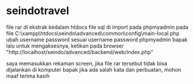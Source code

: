 # seindotravel
file rar di ekstrak kedalam htdocs
file sql di import pada phpmyadmin
pada file C:\xampp\htdocs\seindo\advanced\common\config\main-local.php ubah username password sesuai username password phpmyadmin bapak
lalu untuk mengaksesnya, ketikan pada browser "http://localhost/seindo/advanced/backend/web/index.php"

saya memasukkan rekaman screen, jika file rar tersebut tidak bisa dijalankan di komputer bapak
jika ada salah kata dan perbuatan, mohon maaf
terima kasih
